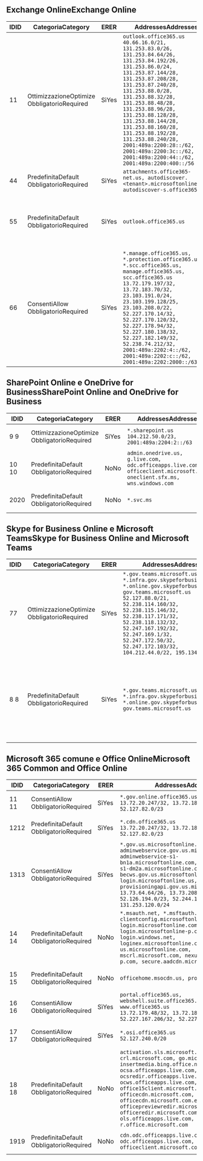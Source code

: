 <!--THIS FILE IS AUTOMATICALLY GENERATED. MANUAL CHANGES WILL BE OVERWRITTEN.-->
<!--Please contact the Office 365 Endpoints team with any questions.-->
<!--USGovGCCHigh endpoints version 2019052800-->
<!--File generated 2019-05-28 11:00:10.4748-->

## <a name="exchange-online"></a><span data-ttu-id="e886c-101">Exchange Online</span><span class="sxs-lookup"><span data-stu-id="e886c-101">Exchange Online</span></span>

<span data-ttu-id="e886c-102">ID</span><span class="sxs-lookup"><span data-stu-id="e886c-102">ID</span></span> | <span data-ttu-id="e886c-103">Categoria</span><span class="sxs-lookup"><span data-stu-id="e886c-103">Category</span></span> | <span data-ttu-id="e886c-104">ER</span><span class="sxs-lookup"><span data-stu-id="e886c-104">ER</span></span> | <span data-ttu-id="e886c-105">Addresses</span><span class="sxs-lookup"><span data-stu-id="e886c-105">Addresses</span></span> | <span data-ttu-id="e886c-106">Porte</span><span class="sxs-lookup"><span data-stu-id="e886c-106">Ports</span></span>
-- | -------------------- | --- | ------------------------------------------------------------------------------------------------------------------------------------------------------------------------------------------------------------------------------------------------------------------------------------------------------------------------------------------------------------------------------------------------------------------------------------------------ | -------------------------------
<span data-ttu-id="e886c-107">1</span><span class="sxs-lookup"><span data-stu-id="e886c-107">1</span></span> | <span data-ttu-id="e886c-108">Ottimizzazione</span><span class="sxs-lookup"><span data-stu-id="e886c-108">Optimize</span></span><BR><span data-ttu-id="e886c-109">Obbligatorio</span><span class="sxs-lookup"><span data-stu-id="e886c-109">Required</span></span> | <span data-ttu-id="e886c-110">Sì</span><span class="sxs-lookup"><span data-stu-id="e886c-110">Yes</span></span> | `outlook.office365.us`<BR>`40.66.16.0/21, 131.253.83.0/26, 131.253.84.64/26, 131.253.84.192/26, 131.253.86.0/24, 131.253.87.144/28, 131.253.87.208/28, 131.253.87.240/28, 131.253.88.0/28, 131.253.88.32/28, 131.253.88.48/28, 131.253.88.96/28, 131.253.88.128/28, 131.253.88.144/28, 131.253.88.160/28, 131.253.88.192/28, 131.253.88.240/28, 2001:489a:2200:28::/62, 2001:489a:2200:3c::/62, 2001:489a:2200:44::/62, 2001:489a:2200:400::/56` | <span data-ttu-id="e886c-111">**TCP:** 443, 80</span><span class="sxs-lookup"><span data-stu-id="e886c-111">**TCP:** 443, 80</span></span>
<span data-ttu-id="e886c-112">4</span><span class="sxs-lookup"><span data-stu-id="e886c-112">4</span></span> | <span data-ttu-id="e886c-113">Predefinita</span><span class="sxs-lookup"><span data-stu-id="e886c-113">Default</span></span><BR><span data-ttu-id="e886c-114">Obbligatorio</span><span class="sxs-lookup"><span data-stu-id="e886c-114">Required</span></span> | <span data-ttu-id="e886c-115">Sì</span><span class="sxs-lookup"><span data-stu-id="e886c-115">Yes</span></span> | `attachments.office365-net.us, autodiscover.<tenant>.microsoftonline.us, autodiscover-s.office365.us` | <span data-ttu-id="e886c-116">**TCP:** 443, 80</span><span class="sxs-lookup"><span data-stu-id="e886c-116">**TCP:** 443, 80</span></span>
<span data-ttu-id="e886c-117">5</span><span class="sxs-lookup"><span data-stu-id="e886c-117">5</span></span> | <span data-ttu-id="e886c-118">Predefinita</span><span class="sxs-lookup"><span data-stu-id="e886c-118">Default</span></span><BR><span data-ttu-id="e886c-119">Obbligatorio</span><span class="sxs-lookup"><span data-stu-id="e886c-119">Required</span></span> | <span data-ttu-id="e886c-120">Sì</span><span class="sxs-lookup"><span data-stu-id="e886c-120">Yes</span></span> | `outlook.office365.us` | <span data-ttu-id="e886c-121">**TCP:** 143, 25, 587, 993, 995</span><span class="sxs-lookup"><span data-stu-id="e886c-121">**TCP:** 143, 25, 587, 993, 995</span></span>
<span data-ttu-id="e886c-122">6</span><span class="sxs-lookup"><span data-stu-id="e886c-122">6</span></span> | <span data-ttu-id="e886c-123">Consenti</span><span class="sxs-lookup"><span data-stu-id="e886c-123">Allow</span></span><BR><span data-ttu-id="e886c-124">Obbligatorio</span><span class="sxs-lookup"><span data-stu-id="e886c-124">Required</span></span> | <span data-ttu-id="e886c-125">Sì</span><span class="sxs-lookup"><span data-stu-id="e886c-125">Yes</span></span> | `*.manage.office365.us, *.protection.office365.us, *.scc.office365.us, manage.office365.us, scc.office365.us`<BR>`13.72.179.197/32, 13.72.183.70/32, 23.103.191.0/24, 23.103.199.128/25, 23.103.208.0/22, 52.227.170.14/32, 52.227.170.120/32, 52.227.178.94/32, 52.227.180.138/32, 52.227.182.149/32, 52.238.74.212/32, 2001:489a:2202:4::/62, 2001:489a:2202:c::/62, 2001:489a:2202:2000::/63` | <span data-ttu-id="e886c-126">**TCP:** 25, 443</span><span class="sxs-lookup"><span data-stu-id="e886c-126">**TCP:** 25, 443</span></span>

## <a name="sharepoint-online-and-onedrive-for-business"></a><span data-ttu-id="e886c-127">SharePoint Online e OneDrive for Business</span><span class="sxs-lookup"><span data-stu-id="e886c-127">SharePoint Online and OneDrive for Business</span></span>

<span data-ttu-id="e886c-128">ID</span><span class="sxs-lookup"><span data-stu-id="e886c-128">ID</span></span> | <span data-ttu-id="e886c-129">Categoria</span><span class="sxs-lookup"><span data-stu-id="e886c-129">Category</span></span> | <span data-ttu-id="e886c-130">ER</span><span class="sxs-lookup"><span data-stu-id="e886c-130">ER</span></span> | <span data-ttu-id="e886c-131">Addresses</span><span class="sxs-lookup"><span data-stu-id="e886c-131">Addresses</span></span> | <span data-ttu-id="e886c-132">Porte</span><span class="sxs-lookup"><span data-stu-id="e886c-132">Ports</span></span>
-- | -------------------- | --- | ----------------------------------------------------------------------------------------------------------------------- | ----------------
<span data-ttu-id="e886c-133">9 </span><span class="sxs-lookup"><span data-stu-id="e886c-133">9</span></span> | <span data-ttu-id="e886c-134">Ottimizzazione</span><span class="sxs-lookup"><span data-stu-id="e886c-134">Optimize</span></span><BR><span data-ttu-id="e886c-135">Obbligatorio</span><span class="sxs-lookup"><span data-stu-id="e886c-135">Required</span></span> | <span data-ttu-id="e886c-136">Sì</span><span class="sxs-lookup"><span data-stu-id="e886c-136">Yes</span></span> | `*.sharepoint.us`<BR>`104.212.50.0/23, 2001:489a:2204:2::/63` | <span data-ttu-id="e886c-137">**TCP:** 443, 80</span><span class="sxs-lookup"><span data-stu-id="e886c-137">**TCP:** 443, 80</span></span>
<span data-ttu-id="e886c-138">10 </span><span class="sxs-lookup"><span data-stu-id="e886c-138">10</span></span> | <span data-ttu-id="e886c-139">Predefinita</span><span class="sxs-lookup"><span data-stu-id="e886c-139">Default</span></span><BR><span data-ttu-id="e886c-140">Obbligatorio</span><span class="sxs-lookup"><span data-stu-id="e886c-140">Required</span></span> | <span data-ttu-id="e886c-141">No</span><span class="sxs-lookup"><span data-stu-id="e886c-141">No</span></span> | `admin.onedrive.us, g.live.com, odc.officeapps.live.com, officeclient.microsoft.com, oneclient.sfx.ms, wns.windows.com` | <span data-ttu-id="e886c-142">**TCP:** 443, 80</span><span class="sxs-lookup"><span data-stu-id="e886c-142">**TCP:** 443, 80</span></span>
<span data-ttu-id="e886c-143">20</span><span class="sxs-lookup"><span data-stu-id="e886c-143">20</span></span> | <span data-ttu-id="e886c-144">Predefinita</span><span class="sxs-lookup"><span data-stu-id="e886c-144">Default</span></span><BR><span data-ttu-id="e886c-145">Obbligatorio</span><span class="sxs-lookup"><span data-stu-id="e886c-145">Required</span></span> | <span data-ttu-id="e886c-146">No</span><span class="sxs-lookup"><span data-stu-id="e886c-146">No</span></span> | `*.svc.ms` | <span data-ttu-id="e886c-147">**TCP:** 443, 80</span><span class="sxs-lookup"><span data-stu-id="e886c-147">**TCP:** 443, 80</span></span>

## <a name="skype-for-business-online-and-microsoft-teams"></a><span data-ttu-id="e886c-148">Skype for Business Online e Microsoft Teams</span><span class="sxs-lookup"><span data-stu-id="e886c-148">Skype for Business Online and Microsoft Teams</span></span>

<span data-ttu-id="e886c-149">ID</span><span class="sxs-lookup"><span data-stu-id="e886c-149">ID</span></span> | <span data-ttu-id="e886c-150">Categoria</span><span class="sxs-lookup"><span data-stu-id="e886c-150">Category</span></span> | <span data-ttu-id="e886c-151">ER</span><span class="sxs-lookup"><span data-stu-id="e886c-151">ER</span></span> | <span data-ttu-id="e886c-152">Addresses</span><span class="sxs-lookup"><span data-stu-id="e886c-152">Addresses</span></span> | <span data-ttu-id="e886c-153">Porte</span><span class="sxs-lookup"><span data-stu-id="e886c-153">Ports</span></span>
-- | -------------------- | --- | --------------------------------------------------------------------------------------------------------------------------------------------------------------------------------------------------------------------------------------------------------------------------------------------------------------------------------- | --------------------------------------------------
<span data-ttu-id="e886c-154">7</span><span class="sxs-lookup"><span data-stu-id="e886c-154">7</span></span> | <span data-ttu-id="e886c-155">Ottimizzazione</span><span class="sxs-lookup"><span data-stu-id="e886c-155">Optimize</span></span><BR><span data-ttu-id="e886c-156">Obbligatorio</span><span class="sxs-lookup"><span data-stu-id="e886c-156">Required</span></span> | <span data-ttu-id="e886c-157">Sì</span><span class="sxs-lookup"><span data-stu-id="e886c-157">Yes</span></span> | `*.gov.teams.microsoft.us, *.infra.gov.skypeforbusiness.us, *.online.gov.skypeforbusiness.us, gov.teams.microsoft.us`<BR>`52.127.88.0/21, 52.238.114.160/32, 52.238.115.146/32, 52.238.117.171/32, 52.238.118.132/32, 52.247.167.192/32, 52.247.169.1/32, 52.247.172.50/32, 52.247.172.103/32, 104.212.44.0/22, 195.134.228.0/22` | <span data-ttu-id="e886c-158">**TCP:** 443, 80</span><span class="sxs-lookup"><span data-stu-id="e886c-158">**TCP:** 443, 80</span></span><BR><span data-ttu-id="e886c-159">**UDP:** 3478</span><span class="sxs-lookup"><span data-stu-id="e886c-159">**UDP:** 3478</span></span>
<span data-ttu-id="e886c-160">8 </span><span class="sxs-lookup"><span data-stu-id="e886c-160">8</span></span> | <span data-ttu-id="e886c-161">Predefinita</span><span class="sxs-lookup"><span data-stu-id="e886c-161">Default</span></span><BR><span data-ttu-id="e886c-162">Obbligatorio</span><span class="sxs-lookup"><span data-stu-id="e886c-162">Required</span></span> | <span data-ttu-id="e886c-163">Sì</span><span class="sxs-lookup"><span data-stu-id="e886c-163">Yes</span></span> | `*.gov.teams.microsoft.us, *.infra.gov.skypeforbusiness.us, *.online.gov.skypeforbusiness.us, gov.teams.microsoft.us` | <span data-ttu-id="e886c-164">**TCP:** 5061, 50000-59999</span><span class="sxs-lookup"><span data-stu-id="e886c-164">**TCP:** 5061, 50000-59999</span></span><BR><span data-ttu-id="e886c-165">**UDP:** 50000-59999</span><span class="sxs-lookup"><span data-stu-id="e886c-165">**UDP:** 50000-59999</span></span>

## <a name="microsoft-365-common-and-office-online"></a><span data-ttu-id="e886c-166">Microsoft 365 comune e Office Online</span><span class="sxs-lookup"><span data-stu-id="e886c-166">Microsoft 365 Common and Office Online</span></span>

<span data-ttu-id="e886c-167">ID</span><span class="sxs-lookup"><span data-stu-id="e886c-167">ID</span></span> | <span data-ttu-id="e886c-168">Categoria</span><span class="sxs-lookup"><span data-stu-id="e886c-168">Category</span></span> | <span data-ttu-id="e886c-169">ER</span><span class="sxs-lookup"><span data-stu-id="e886c-169">ER</span></span> | <span data-ttu-id="e886c-170">Addresses</span><span class="sxs-lookup"><span data-stu-id="e886c-170">Addresses</span></span> | <span data-ttu-id="e886c-171">Porte</span><span class="sxs-lookup"><span data-stu-id="e886c-171">Ports</span></span>
-- | ------------------- | --- | ---------------------------------------------------------------------------------------------------------------------------------------------------------------------------------------------------------------------------------------------------------------------------------------------------------------------------------------------------------------------------------------------- | ----------------
<span data-ttu-id="e886c-172">11 </span><span class="sxs-lookup"><span data-stu-id="e886c-172">11</span></span> | <span data-ttu-id="e886c-173">Consenti</span><span class="sxs-lookup"><span data-stu-id="e886c-173">Allow</span></span><BR><span data-ttu-id="e886c-174">Obbligatorio</span><span class="sxs-lookup"><span data-stu-id="e886c-174">Required</span></span> | <span data-ttu-id="e886c-175">Sì</span><span class="sxs-lookup"><span data-stu-id="e886c-175">Yes</span></span> | `*.gov.online.office365.us`<BR>`13.72.20.247/32, 13.72.185.126/32, 52.127.82.0/23` | <span data-ttu-id="e886c-176">**TCP:** 443</span><span class="sxs-lookup"><span data-stu-id="e886c-176">**TCP:** 443</span></span>
<span data-ttu-id="e886c-177">12</span><span class="sxs-lookup"><span data-stu-id="e886c-177">12</span></span> | <span data-ttu-id="e886c-178">Predefinita</span><span class="sxs-lookup"><span data-stu-id="e886c-178">Default</span></span><BR><span data-ttu-id="e886c-179">Obbligatorio</span><span class="sxs-lookup"><span data-stu-id="e886c-179">Required</span></span> | <span data-ttu-id="e886c-180">Sì</span><span class="sxs-lookup"><span data-stu-id="e886c-180">Yes</span></span> | `*.cdn.office365.us`<BR>`13.72.20.247/32, 13.72.185.126/32, 52.127.82.0/23` | <span data-ttu-id="e886c-181">**TCP:** 443</span><span class="sxs-lookup"><span data-stu-id="e886c-181">**TCP:** 443</span></span>
<span data-ttu-id="e886c-182">13</span><span class="sxs-lookup"><span data-stu-id="e886c-182">13</span></span> | <span data-ttu-id="e886c-183">Consenti</span><span class="sxs-lookup"><span data-stu-id="e886c-183">Allow</span></span><BR><span data-ttu-id="e886c-184">Obbligatorio</span><span class="sxs-lookup"><span data-stu-id="e886c-184">Required</span></span> | <span data-ttu-id="e886c-185">Sì</span><span class="sxs-lookup"><span data-stu-id="e886c-185">Yes</span></span> | `*.gov.us.microsoftonline.com, adminwebservice.gov.us.microsoftonline.com, adminwebservice-s1-bn1a.microsoftonline.com, adminwebservice-s1-dm2a.microsoftonline.com, becws.gov.us.microsoftonline.com, login.microsoftonline.us, provisioningapi.gov.us.microsoftonline.com`<BR>`13.73.64.64/26, 13.73.208.128/25, 52.126.194.0/23, 52.244.120.128/25, 131.253.120.0/24` | <span data-ttu-id="e886c-186">**TCP:** 443</span><span class="sxs-lookup"><span data-stu-id="e886c-186">**TCP:** 443</span></span>
<span data-ttu-id="e886c-187">14 </span><span class="sxs-lookup"><span data-stu-id="e886c-187">14</span></span> | <span data-ttu-id="e886c-188">Predefinita</span><span class="sxs-lookup"><span data-stu-id="e886c-188">Default</span></span><BR><span data-ttu-id="e886c-189">Obbligatorio</span><span class="sxs-lookup"><span data-stu-id="e886c-189">Required</span></span> | <span data-ttu-id="e886c-190">No</span><span class="sxs-lookup"><span data-stu-id="e886c-190">No</span></span> | `*.msauth.net, *.msftauth.net, clientconfig.microsoftonline-p.net, login.microsoftonline.com, login.microsoftonline-p.com, login.windows.net, loginex.microsoftonline.com, login-us.microsoftonline.com, mscrl.microsoft.com, nexus.microsoftonline-p.com, secure.aadcdn.microsoftonline-p.com` | <span data-ttu-id="e886c-191">**TCP:** 443</span><span class="sxs-lookup"><span data-stu-id="e886c-191">**TCP:** 443</span></span>
<span data-ttu-id="e886c-192">15 </span><span class="sxs-lookup"><span data-stu-id="e886c-192">15</span></span> | <span data-ttu-id="e886c-193">Predefinita</span><span class="sxs-lookup"><span data-stu-id="e886c-193">Default</span></span><BR><span data-ttu-id="e886c-194">Obbligatorio</span><span class="sxs-lookup"><span data-stu-id="e886c-194">Required</span></span> | <span data-ttu-id="e886c-195">No</span><span class="sxs-lookup"><span data-stu-id="e886c-195">No</span></span> | `officehome.msocdn.us, prod.msocdn.us` | <span data-ttu-id="e886c-196">**TCP:** 443, 80</span><span class="sxs-lookup"><span data-stu-id="e886c-196">**TCP:** 443, 80</span></span>
<span data-ttu-id="e886c-197">16 </span><span class="sxs-lookup"><span data-stu-id="e886c-197">16</span></span> | <span data-ttu-id="e886c-198">Consenti</span><span class="sxs-lookup"><span data-stu-id="e886c-198">Allow</span></span><BR><span data-ttu-id="e886c-199">Obbligatorio</span><span class="sxs-lookup"><span data-stu-id="e886c-199">Required</span></span> | <span data-ttu-id="e886c-200">Sì</span><span class="sxs-lookup"><span data-stu-id="e886c-200">Yes</span></span> | `portal.office365.us, webshell.suite.office365.us, www.office365.us`<BR>`13.72.179.48/32, 13.72.188.8/32, 52.227.167.206/32, 52.227.170.242/32` | <span data-ttu-id="e886c-201">**TCP:** 443, 80</span><span class="sxs-lookup"><span data-stu-id="e886c-201">**TCP:** 443, 80</span></span>
<span data-ttu-id="e886c-202">17 </span><span class="sxs-lookup"><span data-stu-id="e886c-202">17</span></span> | <span data-ttu-id="e886c-203">Consenti</span><span class="sxs-lookup"><span data-stu-id="e886c-203">Allow</span></span><BR><span data-ttu-id="e886c-204">Obbligatorio</span><span class="sxs-lookup"><span data-stu-id="e886c-204">Required</span></span> | <span data-ttu-id="e886c-205">Sì</span><span class="sxs-lookup"><span data-stu-id="e886c-205">Yes</span></span> | `*.osi.office365.us`<BR>`52.127.240.0/20` | <span data-ttu-id="e886c-206">**TCP:** 443</span><span class="sxs-lookup"><span data-stu-id="e886c-206">**TCP:** 443</span></span>
<span data-ttu-id="e886c-207">18 </span><span class="sxs-lookup"><span data-stu-id="e886c-207">18</span></span> | <span data-ttu-id="e886c-208">Predefinita</span><span class="sxs-lookup"><span data-stu-id="e886c-208">Default</span></span><BR><span data-ttu-id="e886c-209">Obbligatorio</span><span class="sxs-lookup"><span data-stu-id="e886c-209">Required</span></span> | <span data-ttu-id="e886c-210">No</span><span class="sxs-lookup"><span data-stu-id="e886c-210">No</span></span> | `activation.sls.microsoft.com, crl.microsoft.com, go.microsoft.com, insertmedia.bing.office.net, ocsa.officeapps.live.com, ocsredir.officeapps.live.com, ocws.officeapps.live.com, office15client.microsoft.com, officecdn.microsoft.com, officecdn.microsoft.com.edgesuite.net, officepreviewredir.microsoft.com, officeredir.microsoft.com, ols.officeapps.live.com, r.office.microsoft.com` | <span data-ttu-id="e886c-211">**TCP:** 443, 80</span><span class="sxs-lookup"><span data-stu-id="e886c-211">**TCP:** 443, 80</span></span>
<span data-ttu-id="e886c-212">19</span><span class="sxs-lookup"><span data-stu-id="e886c-212">19</span></span> | <span data-ttu-id="e886c-213">Predefinita</span><span class="sxs-lookup"><span data-stu-id="e886c-213">Default</span></span><BR><span data-ttu-id="e886c-214">Obbligatorio</span><span class="sxs-lookup"><span data-stu-id="e886c-214">Required</span></span> | <span data-ttu-id="e886c-215">No</span><span class="sxs-lookup"><span data-stu-id="e886c-215">No</span></span> | `cdn.odc.officeapps.live.com, odc.officeapps.live.com, officeclient.microsoft.com` | <span data-ttu-id="e886c-216">**TCP:** 443, 80</span><span class="sxs-lookup"><span data-stu-id="e886c-216">**TCP:** 443, 80</span></span>
